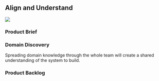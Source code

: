 ## Align and Understand

![](embed:AlignAndUnderstand)

### Product Brief

### Domain Discovery
Spreading domain knowledge through the whole team will create a shared understanding of the system to build.

### Product Backlog

